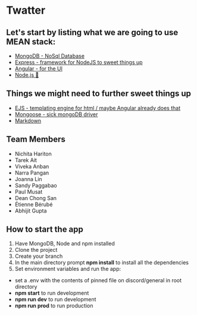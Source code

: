 # Twatter

## Let's start by listing what we are going to use MEAN stack:

* [MongoDB - NoSql Database](https://docs.mongodb.com/manual/tutorial/getting-started/)
* [Express - framework for NodeJS to sweet things up](https://expressjs.com/en/guide/routing.html)
* [Angular - for the UI ](https://material.angular.io/)
* [Node.js 👹](https://nodejs.org/api/)


## Things we might need to further sweet things up
* [EJS - templating engine for html / maybe Angular already does that](https://ejs.co/)
* [Mongoose - sick mongoDB driver](https://mongoosejs.com/)
* [Markdown](https://github.com/adam-p/markdown-here/wiki/Markdown-Cheatsheet#lists)

## Team Members
* Nichita Hariton 	
* Tarek Ait 			
* Viveka Anban	
* Narra Pangan 		
* Joanna Lin		
* Sandy Paggabao
* Paul Musat		
* Dean Chong San 	
* Étienne Bérubé 	
* Abhijit Gupta 

## How to start the app

1. Have MongoDB, Node and npm installed
2. Clone the project
3. Create your branch
4. In the main directory prompt **npm install** to install all the dependencies
5. Set environment variables and run the app:
* set a .env with the contents of pinned file on discord/general in root directory
* **npm start** to run development
* **npm run dev** to run development
* **npm run prod** to run production

   





